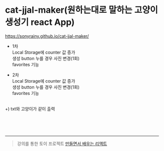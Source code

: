 # cat-jjal-maker(원하는대로 말하는 고양이 생성기 react App)
https://sonyrainy.github.io/cat-jjal-maker/

 

- 1차<br>
Local Storage에 counter 값 증가<br>
생성 button 누를 경우 사진 변경(1회)<br>
favorites 기능<br>

- 2차<br>
Local Storage에 counter 값 증가<br>
생성 button 누를 경우 사진 변경(1회)<br>
favorites 기능<br>
<br>
+) txt와 고양이가 같이 출력

<br>

 
<br><br><br>

---

>강의를 통한 토이 프로젝트
>[만들면서 배우는 리액트](https://www.inflearn.com/course/%EB%A7%8C%EB%93%A4%EB%A9%B4%EC%84%9C-%EB%B0%B0%EC%9A%B0%EB%8A%94-%EB%A6%AC%EC%95%A1%ED%8A%B8-%EA%B8%B0%EC%B4%88)
